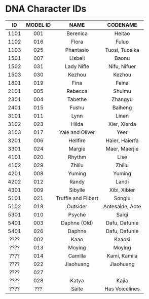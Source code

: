 # DNA Character IDs

| ID | MODEL ID | NAME | CODENAME |
| :--: | :--: | :--:| :--:|
| 1101 | 001 | Berenica | Heitao |
| 1102 | 016 | Flora | Fuluo |
| 1103 | 025 | Phantasio | Tuosi, Tuosika |
| 1501 | 007 | Lisbell | Baonu |
| 1502 | 031 | Lady Nifle | Nifu, Nifuer |
| 1503 | 030 | Kezhou | Kezhou|
| 1801 | 019 | Fina | Feina |
| 2101 | 005 | Rebecca | Shuimu |
| 2301 | 004 | Tabethe | Zhangyu |
| 2401 | 015 | Fushu | Baiheng |
| 3101 | 011 | Lynn | Linen |
| 3102 | 023 | Hilda | Xier, Xierda |
| 3103 | 017 | Yale and Oliver | Yeer |
| 3201 | 006 | Hellfire | Haier, Haierfa |
| 3301 | 024 | Margie | Maer, Maerjie |
| 4101 | 020 | Rhythm | Lise  |
| 4102 | 029 | Zhiliu | Zhiliu |
| 4201 | 008 | Yuming | Yuming |
| 4202 | 012 | Randy | Landi |
| 4301 | 009 | Sibylle | Xibi, Xibier |
| 5101 | 021 | Truffle and Filbert | Songlu |
| 5102 | 018 | Outsider| Aotesaide, Aote |
| 5301 | 010 | Psyche | Saiqi |
| 5401 | 003 | Daphne (Old) | Dafu, Dafunie |
| 5401 | 026 | Daphne | Dafu, Dafunie |
| ???? | 002 | Kaao | Kaaosi |
| ???? | 013 | Moying | Moying |
| ???? | 014 | Camilla | Kami, Kamila |
| ???? | 022 | Jiaohuang | Jiaohuang  |
| ???? | 027 | | |
| ???? | 028 | Katya | Kajia |
| ???? | ??? | Saite | Has Voicelines |

